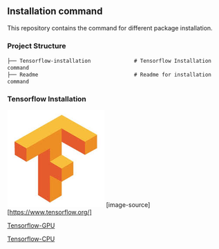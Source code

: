 
##  Installation command 
This repository contains the command for different package installation.

### Project Structure

```
├── Tensorflow-installation	             # Tensorflow Installation command
├── Readme	                             # Readme for installation command

```


### Tensorflow Installation

![alt text](images/tf.jpg)
[image-source][https://www.tensorflow.org/]

[Tensorflow-GPU](tensorflow-installation.md)


[Tensorflow-CPU](tensorflow-installation.md)